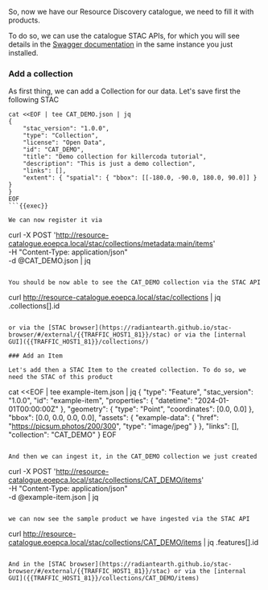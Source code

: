 So, now we have our Resource Discovery catalogue, we need to fill it with products.

To do so, we can use the catalogue STAC APIs, for which you will see details in the [Swagger documentation]({{TRAFFIC_HOST1_81}}/openapi?f=html) in the same instance you just installed.

### Add a collection

As first thing, we can add a Collection for our data. Let's save first the following STAC

```
cat <<EOF | tee CAT_DEMO.json | jq
{
    "stac_version": "1.0.0",
    "type": "Collection",
    "license": "Open Data",
    "id": "CAT_DEMO",
    "title": "Demo collection for killercoda tutorial",
    "description": "This is just a demo collection",
    "links": [],
    "extent": { "spatial": { "bbox": [[-180.0, -90.0, 180.0, 90.0]] } }
}
EOF
```{{exec}}

We can now register it via

```
curl -X POST 'http://resource-catalogue.eoepca.local/stac/collections/metadata:main/items' \
  -H "Content-Type: application/json" \
  -d @CAT_DEMO.json | jq
```{{exec}}

You should be now able to see the CAT_DEMO collection via the STAC API

```
curl http://resource-catalogue.eoepca.local/stac/collections | jq .collections[].id
```{{exec}}

or via the [STAC browser](https://radiantearth.github.io/stac-browser/#/external/{{TRAFFIC_HOST1_81}}/stac) or via the [internal GUI]({{TRAFFIC_HOST1_81}}/collections/)

### Add an Item

Let's add then a STAC Item to the created collection. To do so, we need the STAC of this product

```
cat <<EOF | tee example-item.json | jq
{
    "type": "Feature",
    "stac_version": "1.0.0",
    "id": "example-item",
    "properties": {
      "datetime": "2024-01-01T00:00:00Z"
    },
    "geometry": {
      "type": "Point",
      "coordinates": [0.0, 0.0]
    },
    "bbox": [0.0, 0.0, 0.0, 0.0],
    "assets": {
      "example-data": {
        "href": "https://picsum.photos/200/300",
        "type": "image/jpeg"
      }
    },
    "links": [],
    "collection": "CAT_DEMO"
}
EOF
```{{exec}}

And then we can ingest it, in the CAT_DEMO collection we just created

```
curl -X POST 'http://resource-catalogue.eoepca.local/stac/collections/CAT_DEMO/items' \
  -H "Content-Type: application/json" \
  -d @example-item.json | jq
```{{exec}}

we can now see the sample product we have ingested via the STAC API

```
curl http://resource-catalogue.eoepca.local/stac/collections/CAT_DEMO/items | jq .features[].id
```{{exec}}

And in the [STAC browser](https://radiantearth.github.io/stac-browser/#/external/{{TRAFFIC_HOST1_81}}/stac) or via the [internal GUI]({{TRAFFIC_HOST1_81}}/collections/CAT_DEMO/items)

